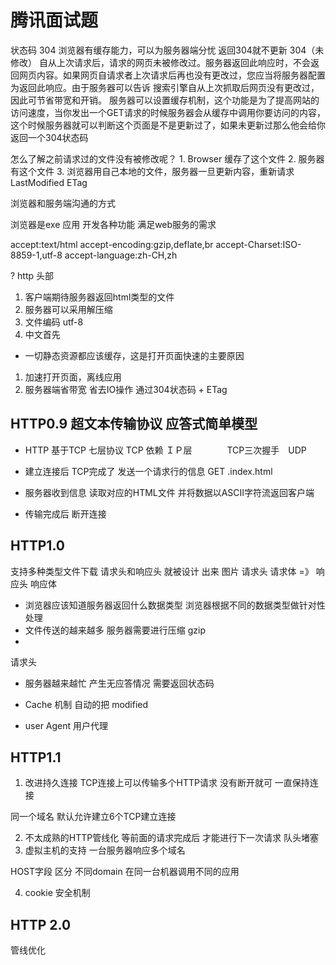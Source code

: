 # 腾讯面试题

 状态码 304 
 浏览器有缓存能力，可以为服务器端分忧
 返回304就不更新
  304（未修改） 自从上次请求后，请求的网页未被修改过。服务器返回此响应时，不会返回网页内容。如果网页自请求者上次请求后再也没有更改过，您应当将服务器配置为返回此响应。由于服务器可以告诉 搜索引擎自从上次抓取后网页没有更改过，因此可节省带宽和开销。 
  服务器可以设置缓存机制，这个功能是为了提高网站的访问速度，当你发出一个GET请求的时候服务器会从缓存中调用你要访问的内容，这个时候服务器就可以判断这个页面是不是更新过了，如果未更新过那么他会给你返回一个304状态码


怎么了解之前请求过的文件没有被修改呢？
    1. Browser 缓存了这个文件
    2. 服务器有这个文件
    3. 浏览器用自己本地的文件，服务器一旦更新内容，重新请求
    LastModified ETag
    

 浏览器和服务端沟通的方式

 浏览器是exe 应用 开发各种功能  满足web服务的需求

accept:text/html
accept-encoding:gzip,deflate,br
accept-Charset:ISO-8859-1,utf-8
accept-language:zh-CH,zh



?
http 头部
1. 客户端期待服务器返回html类型的文件
2. 服务器可以采用解压缩
3. 文件编码  utf-8
4. 中文首先



- 一切静态资源都应该缓存，这是打开页面快速的主要原因
1. 加速打开页面，离线应用
2. 服务器端省带宽  省去IO操作    通过304状态码 + ETag



## HTTP0.9   超文本传输协议  应答式简单模型

- HTTP 基于TCP  七层协议   TCP 依赖 ＩＰ层　　　　TCP三次握手　UDP

- 建立连接后 TCP完成了  发送一个请求行的信息 GET  .index.html

- 服务器收到信息  读取对应的HTML文件 并将数据以ASCII字符流返回客户端
- 传输完成后  断开连接

## HTTP1.0 
支持多种类型文件下载  请求头和响应头 就被设计 出来  图片
请求头 请求体  =》  响应头  响应体

- 浏览器应该知道服务器返回什么数据类型   浏览器根据不同的数据类型做针对性处理
- 文件传送的越来越多  服务器需要进行压缩  gzip 
- 
请求头
- 服务器越来越忙  产生无应答情况  需要返回状态码 
- Cache 机制  自动的把 modified

- user Agent  用户代理

## HTTP1.1
1. 改进持久连接   TCP连接上可以传输多个HTTP请求
没有断开就可 一直保持连接

同一个域名 默认允许建立6个TCP建立连接


2. 不太成熟的HTTP管线化
等前面的请求完成后  才能进行下一次请求  队头堵塞
3. 虚拟主机的支持
一台服务器响应多个域名


HOST字段 区分 不同domain  在同一台机器调用不同的应用  

4. cookie  安全机制


## HTTP  2.0

管线优化



